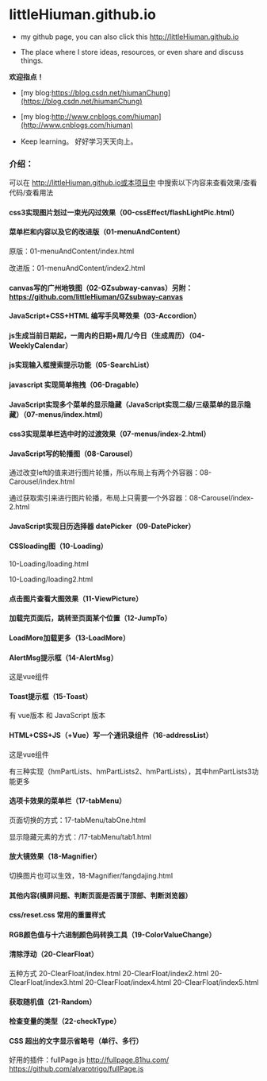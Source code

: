 # littleHiuman.github.io

- my github page, you can also click this http://littleHiuman.github.io

- The place where I store ideas, resources, or even share and discuss things.

**欢迎指点！**

- [my blog:https://blog.csdn.net/hiumanChung](https://blog.csdn.net/hiumanChung)

- [my blog:http://www.cnblogs.com/hiuman](http://www.cnblogs.com/hiuman)

- Keep learning。 好好学习天天向上。

### 介绍：

可以在 http://littleHiuman.github.io或本项目中 中搜索以下内容来查看效果/查看代码/查看用法

#### css3实现图片划过一束光闪过效果（00-cssEffect/flashLightPic.html）
#### 菜单栏和内容以及它的改进版（01-menuAndContent）
  原版：01-menuAndContent/index.html

  改进版：01-menuAndContent/index2.html
#### canvas写的广州地铁图（02-GZsubway-canvas）另附：https://github.com/littleHiuman/GZsubway-canvas
#### JavaScript+CSS+HTML 编写手风琴效果（03-Accordion）
#### js生成当前日期起，一周内的日期+周几/今日（生成周历）（04-WeeklyCalendar）
#### js实现输入框搜索提示功能（05-SearchList）
#### javascript 实现简单拖拽（06-Dragable）
#### JavaScript实现多个菜单的显示隐藏（JavaScript实现二级/三级菜单的显示隐藏）（07-menus/index.html）
#### css3实现菜单栏选中时的过渡效果（07-menus/index-2.html）
#### JavaScript写的轮播图（08-Carousel）
  通过改变left的值来进行图片轮播，所以布局上有两个外容器：08-Carousel/index.html

  通过获取索引来进行图片轮播，布局上只需要一个外容器：08-Carousel/index-2.html
#### JavaScript实现日历选择器 datePicker（09-DatePicker）
#### CSSloading图（10-Loading）
  10-Loading/loading.html

  10-Loading/loading2.html
#### 点击图片查看大图效果（11-ViewPicture）
#### 加载完页面后，跳转至页面某个位置（12-JumpTo）
#### LoadMore加载更多（13-LoadMore）
#### AlertMsg提示框（14-AlertMsg）
  这是vue组件
#### Toast提示框（15-Toast）
  有 vue版本 和 JavaScript 版本
#### HTML+CSS+JS（+Vue）写一个通讯录组件（16-addressList）
  这是vue组件

  有三种实现（hmPartLists、hmPartLists2、hmPartLists），其中hmPartLists3功能更多
#### 选项卡效果的菜单栏（17-tabMenu）
  页面切换的方式：17-tabMenu/tabOne.html

  显示隐藏元素的方式：/17-tabMenu/tab1.html
#### 放大镜效果（18-Magnifier）
  切换图片也可以生效，18-Magnifier/fangdajing.html
#### 其他内容(横屏问题、判断页面是否属于顶部、判断浏览器）
#### css/reset.css  常用的重置样式
#### RGB颜色值与十六进制颜色码转换工具（19-ColorValueChange）
#### 清除浮动（20-ClearFloat）
  五种方式
  20-ClearFloat/index.html
  20-ClearFloat/index2.html
  20-ClearFloat/index3.html
  20-ClearFloat/index4.html
  20-ClearFloat/index5.html
#### 获取随机值（21-Random）
#### 检查变量的类型（22-checkType）
#### CSS 超出的文字显示省略号（单行、多行）

好用的插件：fullPage.js http://fullpage.81hu.com/ https://github.com/alvarotrigo/fullPage.js

